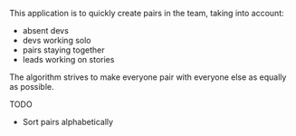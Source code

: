 This application is to quickly create pairs in the team, taking 
into account:
* absent devs
* devs working solo
* pairs staying together
* leads working on stories 

The algorithm strives to make everyone pair with everyone else as equally as possible.

TODO
* Sort pairs alphabetically